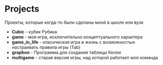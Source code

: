 # Projects

Проекты, которые когда-то были сделаны мной в школе или вузе

* **Cubic** - кубик Рубика
* **game** - моя игра, исключительно концептуального характера
* **game_in_life** - класическая игра в жизнь с возможностью настраивать правила игры (Tab)
* **graphon** - Программа для сохдания таблицы Келли
* **multigame** - старая версия игры, над которой работает моя команда
